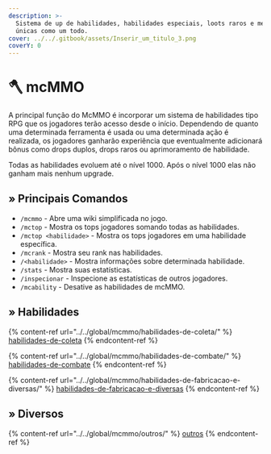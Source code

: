 ```yaml
---
description: >-
  Sistema de up de habilidades, habilidades especiais, loots raros e mecânicas
  únicas como um todo.
cover: ../../.gitbook/assets/Inserir_um_titulo_3.png
coverY: 0
---
```


# 🪓 mcMMO

A principal função do McMMO é incorporar um sistema de habilidades tipo RPG que os jogadores terão acesso desde o início. Dependendo de quanto uma determinada ferramenta é usada ou uma determinada ação é realizada, os jogadores ganharão experiência que eventualmente adicionará bônus como drops duplos, drops raros ou aprimoramento de habilidade.



Todas as habilidades evoluem até o nível 1000. Após o nível 1000 elas não ganham mais nenhum upgrade.

## » Principais Comandos

* `/mcmmo` - Abre uma wiki simplificada no jogo.
* `/mctop` - Mostra os tops jogadores somando todas as habilidades.
* `/mctop <habilidade>` - Mostra os tops jogadores em uma habilidade específica.
* `/mcrank` - Mostra seu rank nas habilidades.
* `/<habilidade>` - Mostra informações sobre determinada habilidade.
* `/stats` - Mostra suas estatísticas.
* `/inspecionar` - Inspecione as estatísticas de outros jogadores.
* `/mcability` - Desative as habilidades de mcMMO.

## » Habilidades

{% content-ref url="../../global/mcmmo/habilidades-de-coleta/" %}
[habilidades-de-coleta](../../global/mcmmo/habilidades-de-coleta/)
{% endcontent-ref %}

{% content-ref url="../../global/mcmmo/habilidades-de-combate/" %}
[habilidades-de-combate](../../global/mcmmo/habilidades-de-combate/)
{% endcontent-ref %}

{% content-ref url="../../global/mcmmo/habilidades-de-fabricacao-e-diversas/" %}
[habilidades-de-fabricacao-e-diversas](../../global/mcmmo/habilidades-de-fabricacao-e-diversas/)
{% endcontent-ref %}

## » Diversos

{% content-ref url="../../global/mcmmo/outros/" %}
[outros](../../global/mcmmo/outros/)
{% endcontent-ref %}

